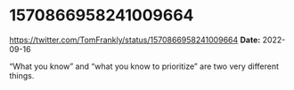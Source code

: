# 1570866958241009664
https://twitter.com/TomFrankly/status/1570866958241009664
**Date:** 2022-09-16

“What you know” and “what you know to prioritize” are two very different things.
